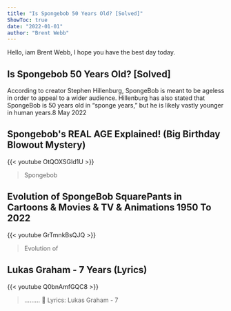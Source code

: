 ```yaml
---
title: "Is Spongebob 50 Years Old? [Solved]"
ShowToc: true 
date: "2022-01-01"
author: "Brent Webb" 
---
```


Hello, iam Brent Webb, I hope you have the best day today.
## Is Spongebob 50 Years Old? [Solved]
According to creator Stephen Hillenburg, SpongeBob is meant to be ageless in order to appeal to a wider audience. Hillenburg has also stated that SpongeBob is 50 years old in “sponge years,” but he is likely vastly younger in human years.8 May 2022

## Spongebob's REAL AGE Explained! (Big Birthday Blowout Mystery)
{{< youtube OtQOXSGId1U >}}
>Spongebob

## Evolution of SpongeBob SquarePants in Cartoons & Movies & TV & Animations 1950 To 2022
{{< youtube GrTmnkBsQJQ >}}
>Evolution of 

## Lukas Graham - 7 Years (Lyrics)
{{< youtube Q0bnAmfGQC8 >}}
>......... 🎤 Lyrics: Lukas Graham - 7 

